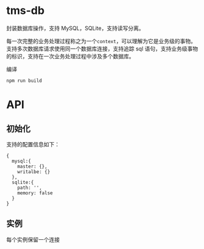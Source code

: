 # tms-db

封装数据库操作，支持 MySQL，SQLite，支持读写分离。

每一次完整的业务处理过程称之为一个`context`，可以理解为它是业务级的事物。支持多次数据库请求使用同一个数据库连接，支持追踪 sql 语句，支持业务级事物的标识，支持在一次业务处理过程中涉及多个数据库。

编译

```
npm run build
```

# API

## 初始化

支持的配置信息如下：

```
{
  mysql:{
    master: {},
    writalbe: {}
  },
  sqlite:{
    path: '',
    memory: false
  }
}
```

## 实例

每个实例保留一个连接
